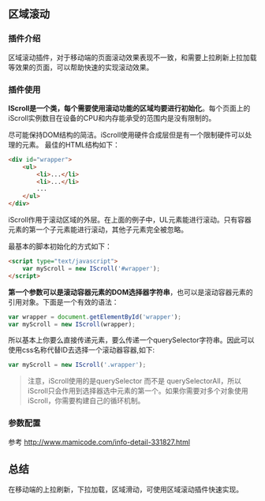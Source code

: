
## 区域滚动

### 插件介绍

区域滚动插件，对于移动端的页面滚动效果表现不一致，和需要上拉刷新上拉加载等效果的页面，可以帮助快速的实现滚动效果。

### 插件使用

**IScroll是一个类，每个需要使用滚动功能的区域均要进行初始化**。每个页面上的iScroll实例数目在设备的CPU和内存能承受的范围内是没有限制的。

尽可能保持DOM结构的简洁。iScroll使用硬件合成层但是有一个限制硬件可以处理的元素。
最佳的HTML结构如下：

```html
<div id="wrapper">
    <ul>
        <li>...</li>
        <li>...</li>
        ...
    </ul>
</div>
```

iScroll作用于滚动区域的外层。在上面的例子中，UL元素能进行滚动。只有容器元素的第一个子元素能进行滚动，其他子元素完全被忽略。

最基本的脚本初始化的方式如下：

```html
<script type="text/javascript">
    var myScroll = new IScroll('#wrapper');
</script>
```

**第一个参数可以是滚动容器元素的DOM选择器字符串**，也可以是滚动容器元素的引用对象。下面是一个有效的语法：

```js
var wrapper = document.getElementById('wrapper');
var myScroll = new IScroll(wrapper);
```

所以基本上你要么直接传递元素，要么传递一个querySelector字符串。因此可以使用css名称代替ID去选择一个滚动器容器,如下:

```js
var myScroll = new IScroll('.wrapper');
```

> 注意，iScroll使用的是querySelector 而不是 querySelectorAll，所以iScroll只会作用到选择器选中元素的第一个。如果你需要对多个对象使用iScroll，你需要构建自己的循环机制。



### 参数配置

参考 http://www.mamicode.com/info-detail-331827.html

## 总结

在移动端的上拉刷新，下拉加载，区域滑动，可使用区域滚动插件快速实现。